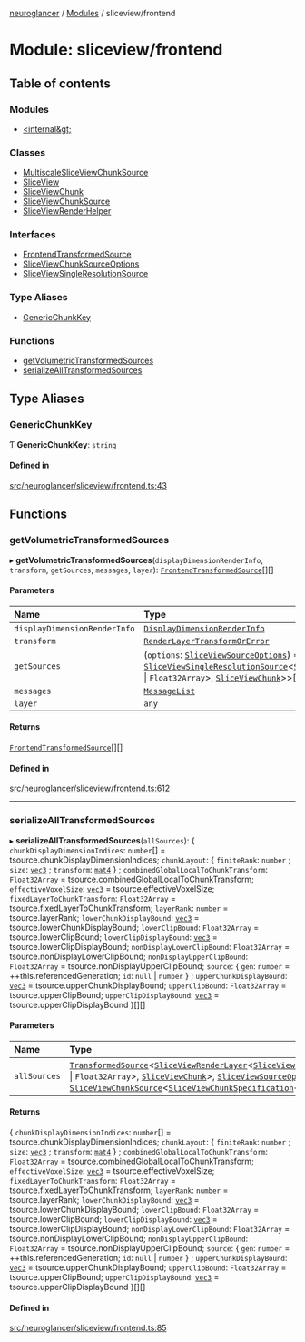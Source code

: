 [neuroglancer](../README.md) / [Modules](../modules.md) / sliceview/frontend

# Module: sliceview/frontend

## Table of contents

### Modules

- [&lt;internal\&gt;](sliceview_frontend._internal_.md)

### Classes

- [MultiscaleSliceViewChunkSource](../classes/sliceview_frontend.MultiscaleSliceViewChunkSource.md)
- [SliceView](../classes/sliceview_frontend.SliceView.md)
- [SliceViewChunk](../classes/sliceview_frontend.SliceViewChunk.md)
- [SliceViewChunkSource](../classes/sliceview_frontend.SliceViewChunkSource.md)
- [SliceViewRenderHelper](../classes/sliceview_frontend.SliceViewRenderHelper.md)

### Interfaces

- [FrontendTransformedSource](../interfaces/sliceview_frontend.FrontendTransformedSource.md)
- [SliceViewChunkSourceOptions](../interfaces/sliceview_frontend.SliceViewChunkSourceOptions.md)
- [SliceViewSingleResolutionSource](../interfaces/sliceview_frontend.SliceViewSingleResolutionSource.md)

### Type Aliases

- [GenericChunkKey](sliceview_frontend.md#genericchunkkey)

### Functions

- [getVolumetricTransformedSources](sliceview_frontend.md#getvolumetrictransformedsources)
- [serializeAllTransformedSources](sliceview_frontend.md#serializealltransformedsources)

## Type Aliases

### GenericChunkKey

Ƭ **GenericChunkKey**: `string`

#### Defined in

[src/neuroglancer/sliceview/frontend.ts:43](https://github.com/ActiveBrainAtlas2/neuroglancer/blob/1beb5d34/src/neuroglancer/sliceview/frontend.ts#L43)

## Functions

### getVolumetricTransformedSources

▸ **getVolumetricTransformedSources**(`displayDimensionRenderInfo`, `transform`, `getSources`, `messages`, `layer`): [`FrontendTransformedSource`](../interfaces/sliceview_frontend.FrontendTransformedSource.md)[][]

#### Parameters

| Name | Type |
| :------ | :------ |
| `displayDimensionRenderInfo` | [`DisplayDimensionRenderInfo`](../interfaces/annotation_base._internal_.DisplayDimensionRenderInfo.md) |
| `transform` | [`RenderLayerTransformOrError`](annotation_annotation_layer_state._internal_.md#renderlayertransformorerror) |
| `getSources` | (`options`: [`SliceViewSourceOptions`](../interfaces/sliceview_base.SliceViewSourceOptions.md)) => [`SliceViewSingleResolutionSource`](../interfaces/sliceview_frontend.SliceViewSingleResolutionSource.md)<[`SliceViewChunkSource`](../classes/sliceview_frontend.SliceViewChunkSource.md)<[`SliceViewChunkSpecification`](../interfaces/sliceview_base.SliceViewChunkSpecification.md)<`Uint32Array` \| `Float32Array`\>, [`SliceViewChunk`](../classes/sliceview_frontend.SliceViewChunk.md)\>\>[][] |
| `messages` | [`MessageList`](../classes/util_message_list.MessageList.md) |
| `layer` | `any` |

#### Returns

[`FrontendTransformedSource`](../interfaces/sliceview_frontend.FrontendTransformedSource.md)[][]

#### Defined in

[src/neuroglancer/sliceview/frontend.ts:612](https://github.com/ActiveBrainAtlas2/neuroglancer/blob/1beb5d34/src/neuroglancer/sliceview/frontend.ts#L612)

___

### serializeAllTransformedSources

▸ **serializeAllTransformedSources**(`allSources`): { `chunkDisplayDimensionIndices`: `number`[] = tsource.chunkDisplayDimensionIndices; `chunkLayout`: { `finiteRank`: `number` ; `size`: [`vec3`](../classes/util_geom.vec3.md) ; `transform`: [`mat4`](../classes/util_geom.mat4.md)  } ; `combinedGlobalLocalToChunkTransform`: `Float32Array` = tsource.combinedGlobalLocalToChunkTransform; `effectiveVoxelSize`: [`vec3`](../classes/util_geom.vec3.md) = tsource.effectiveVoxelSize; `fixedLayerToChunkTransform`: `Float32Array` = tsource.fixedLayerToChunkTransform; `layerRank`: `number` = tsource.layerRank; `lowerChunkDisplayBound`: [`vec3`](../classes/util_geom.vec3.md) = tsource.lowerChunkDisplayBound; `lowerClipBound`: `Float32Array` = tsource.lowerClipBound; `lowerClipDisplayBound`: [`vec3`](../classes/util_geom.vec3.md) = tsource.lowerClipDisplayBound; `nonDisplayLowerClipBound`: `Float32Array` = tsource.nonDisplayLowerClipBound; `nonDisplayUpperClipBound`: `Float32Array` = tsource.nonDisplayUpperClipBound; `source`: { `gen`: `number` = ++this.referencedGeneration; `id`: ``null`` \| `number`  } ; `upperChunkDisplayBound`: [`vec3`](../classes/util_geom.vec3.md) = tsource.upperChunkDisplayBound; `upperClipBound`: `Float32Array` = tsource.upperClipBound; `upperClipDisplayBound`: [`vec3`](../classes/util_geom.vec3.md) = tsource.upperClipDisplayBound }[][]

#### Parameters

| Name | Type |
| :------ | :------ |
| `allSources` | [`TransformedSource`](../interfaces/sliceview_base.TransformedSource.md)<[`SliceViewRenderLayer`](../classes/sliceview_renderlayer.SliceViewRenderLayer.md)<[`SliceViewChunkSource`](../classes/sliceview_frontend.SliceViewChunkSource.md)<[`SliceViewChunkSpecification`](../interfaces/sliceview_base.SliceViewChunkSpecification.md)<`Uint32Array` \| `Float32Array`\>, [`SliceViewChunk`](../classes/sliceview_frontend.SliceViewChunk.md)\>, [`SliceViewSourceOptions`](../interfaces/sliceview_base.SliceViewSourceOptions.md)\>, [`SliceViewChunkSource`](../classes/sliceview_frontend.SliceViewChunkSource.md)<[`SliceViewChunkSpecification`](../interfaces/sliceview_base.SliceViewChunkSpecification.md)<`Uint32Array` \| `Float32Array`\>, [`SliceViewChunk`](../classes/sliceview_frontend.SliceViewChunk.md)\>\>[][] |

#### Returns

{ `chunkDisplayDimensionIndices`: `number`[] = tsource.chunkDisplayDimensionIndices; `chunkLayout`: { `finiteRank`: `number` ; `size`: [`vec3`](../classes/util_geom.vec3.md) ; `transform`: [`mat4`](../classes/util_geom.mat4.md)  } ; `combinedGlobalLocalToChunkTransform`: `Float32Array` = tsource.combinedGlobalLocalToChunkTransform; `effectiveVoxelSize`: [`vec3`](../classes/util_geom.vec3.md) = tsource.effectiveVoxelSize; `fixedLayerToChunkTransform`: `Float32Array` = tsource.fixedLayerToChunkTransform; `layerRank`: `number` = tsource.layerRank; `lowerChunkDisplayBound`: [`vec3`](../classes/util_geom.vec3.md) = tsource.lowerChunkDisplayBound; `lowerClipBound`: `Float32Array` = tsource.lowerClipBound; `lowerClipDisplayBound`: [`vec3`](../classes/util_geom.vec3.md) = tsource.lowerClipDisplayBound; `nonDisplayLowerClipBound`: `Float32Array` = tsource.nonDisplayLowerClipBound; `nonDisplayUpperClipBound`: `Float32Array` = tsource.nonDisplayUpperClipBound; `source`: { `gen`: `number` = ++this.referencedGeneration; `id`: ``null`` \| `number`  } ; `upperChunkDisplayBound`: [`vec3`](../classes/util_geom.vec3.md) = tsource.upperChunkDisplayBound; `upperClipBound`: `Float32Array` = tsource.upperClipBound; `upperClipDisplayBound`: [`vec3`](../classes/util_geom.vec3.md) = tsource.upperClipDisplayBound }[][]

#### Defined in

[src/neuroglancer/sliceview/frontend.ts:85](https://github.com/ActiveBrainAtlas2/neuroglancer/blob/1beb5d34/src/neuroglancer/sliceview/frontend.ts#L85)
